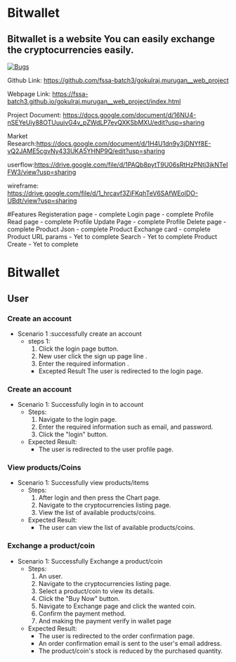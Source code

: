 # Bitwallet

## Bitwallet is a website You  can easily exchange the cryptocurrencies easily. 
[![Bugs](https://sonarcloud.io/api/project_badges/measure?project=fssa-batch3_gokulraj.murugan__web_project&metric=bugs)](https://sonarcloud.io/summary/new_code?id=fssa-batch3_gokulraj.murugan__web_project)

Github Link: https://github.com/fssa-batch3/gokulraj.murugan__web_project 
 
Webpage Link: https://fssa-batch3.github.io/gokulraj.murugan__web_project/index.html

Project Document: https://docs.google.com/document/d/16NU4-nSEYeUiy88OTUuuivG4v_pZWdLP7evQXKSbMXU/edit?usp=sharing

Market Research:https://docs.google.com/document/d/1H4U1dn9y3jDNYf8E-vQ2JAME5cgvNy433UKA5YHNP9Q/edit?usp=sharing


userflow:https://drive.google.com/file/d/1PAQb8pytT9U06sRtHzPNtj3jkNTeIFW3/view?usp=sharing 

wireframe: https://drive.google.com/file/d/1_hrcavf3ZiFKqhTeV6SAfWEolDO-UBdt/view?usp=sharing

#Features
 Registeration page  -   complete
 Login page          -  complete
 Profile Read page    - complete
 Profile  Update Page - complete
 Profile  Delete page  - complete 
 Product Json  - complete
 Product Exchange card - complete
 Product URL params  - Yet to complete
 Search   - Yet to complete 
 Product Create  - Yet to complete 
 



# Bitwallet

## User


### Create an account
- Scenario 1 :successfully create an account
  - steps 1: 
      1. Click the login page button.
      2. New user click the sign up page line .
      3. Enter the required information .
     - Excepted Result
         The user is redirected to the login page.


### Create an account
- Scenario 1: Successfully login in to account
    - Steps:
        1. Navigate to the login page.
        2. Enter the required information such as email, and password.
        3. Click the "login" button.
    - Expected Result:
        - The user is redirected to the user profile page.

 ### View products/Coins
- Scenario 1: Successfully view products/items
    - Steps:
        1. After login and then press the Chart page.
        2. Navigate to the cryptocurrencies listing page.
        3. View the list of available products/coins.
    - Expected Result:
        - The user can view the list of available products/coins.

### Exchange a product/coin
- Scenario 1: Successfully Exchange a product/coin
    - Steps:
        1. An user.
        2. Navigate to the cryptocurrencies listing page.
        3. Select a product/coin to view its details.
        4. Click the "Buy Now" button.
        5. Navigate to Exchange page and click the wanted coin.
        5. Confirm the  payment method.
        6. And making the payment verify in wallet page
    - Expected Result:
        - The user is redirected to the order confirmation page.
        - An order confirmation email is sent to the user's email address.
        - The product/coin's stock is reduced by the purchased quantity.   

